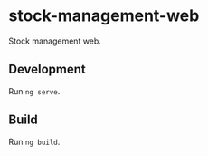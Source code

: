# stock-management-web
Stock management web.

## Development
Run `ng serve`.

## Build
Run `ng build`.

